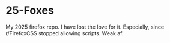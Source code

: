 # 25-Foxes
My 2025 firefox repo. I have lost the love for it. Especially, since r/FirefoxCSS stopped allowing scripts. Weak af. 
